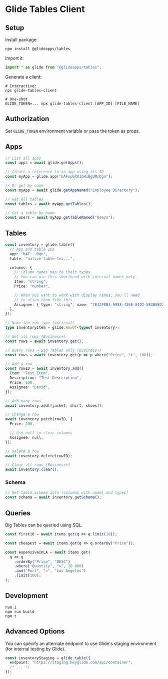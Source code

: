 # Glide Tables Client

## Setup

Install package:

```shell
npm install @glideapps/tables
```

Import it:

```ts
import * as glide from "@glideapps/tables";
```

Generate a client:

```shell
# Interactive:
npx glide-tables-client

# One-shot
GLIDE_TOKEN=... npx glide-tables-client [APP_ID] [FILE_NAME]
```

## Authorization

Set `GLIDE_TOKEN` environment variable or pass the token as props.

## Apps

```ts
// List all apps
const apps = await glide.getApps();

// Create a reference to an app using its ID
const myApp = glide.app("bAFxpGXU1bHiBgUMcDgn");

// Or get by name
const myApp = await glide.getAppNamed("Employee Directory");

// Get all tables
const tables = await myApp.getTables();

// Get a table by name
const users = await myApp.getTableNamed("Users");
```

## Tables

```ts
const inventory = glide.table({
  // App and table IDs
  app: "bAF...Dgn",
  table: "native-table-tei...",

  columns: {
    // Column names map to their types.
    // You can use this shorthand with internal names only.
    Item: "string",
    Price: "number",

    // When you want to work with display names, you'll need
    // to alias them like this.
    Assignee: { type: "string", name: "7E42F8B3-9988-436E-84D2-5B3B0B22B21F" },
  },
});

// Name the row type (optional)
type InventoryItem = glide.RowOf<typeof inventory>;

// Get all rows (Business+)
const rows = await inventory.get();

// Query rows – Big Tables only (Business+)
const rows = await inventory.get(p => p.where("Price", ">", 100));

// Add a row
const rowID = await inventory.add({
  Item: "Test Item",
  Description: "Test Description",
  Price: 100,
  Assignee: "David",
});

// Add many rows
await inventory.add([jacket, shirt, shoes]);

// Change a row
await inventory.patch(rowID, {
  Price: 200,

  // Use null to clear columns
  Assignee: null,
});

// Delete a row
await inventory.delete(rowID);

// Clear all rows (Business+)
await inventory.clear();
```

### Schema

```ts
// Get table schema info (columns with names and types)
const schema = await inventory.getSchema();
```

## Queries

Big Tables can be queried using SQL.

```ts
const first10 = await items.get(q => q.limit(10));

const cheapest = await items.get(q => q.orderBy("Price"));

const expensiveInLA = await items.get(
  q => q
    .orderBy("Price", "DESC")
    .where("Quantity", ">", 10_000)
    .and("Port", "=", "Los Angeles")
    .limit(100);
);
```

## Development

```shell
nvm i
npm run build
npm t
```

## Advanced Options

You can specify an alternate endpoint to use Glide's staging environment (for internal testing by Glide).

```ts
const inventoryStaging = glide.table({
  endpoint: "https://staging.heyglide.com/api/container",
  /* ... */
});
```
